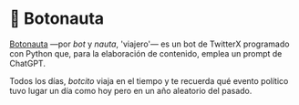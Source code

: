 # 🤖 Botonauta

<p><a href="https://twitter.com/Botonauta" target="_blank">Botonauta</a> &mdash;por <em>bot</em> y <em>nauta</em>, 'viajero'&mdash; es un bot de TwitterX programado con Python que, para la elaboraci&oacute;n de contenido, emplea un prompt de ChatGPT.</p>
<p>Todos los d&iacute;as, <em>botcito</em> viaja en el tiempo y te recuerda qu&eacute; evento pol&iacute;tico tuvo lugar un d&iacute;a como hoy pero en un a&ntilde;o aleatorio del pasado.</p>
